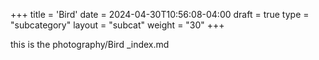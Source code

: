 +++
title = 'Bird'
date = 2024-04-30T10:56:08-04:00
draft = true
type = "subcategory"
layout = "subcat"
weight = "30"
+++

this is the photography/Bird _index.md
